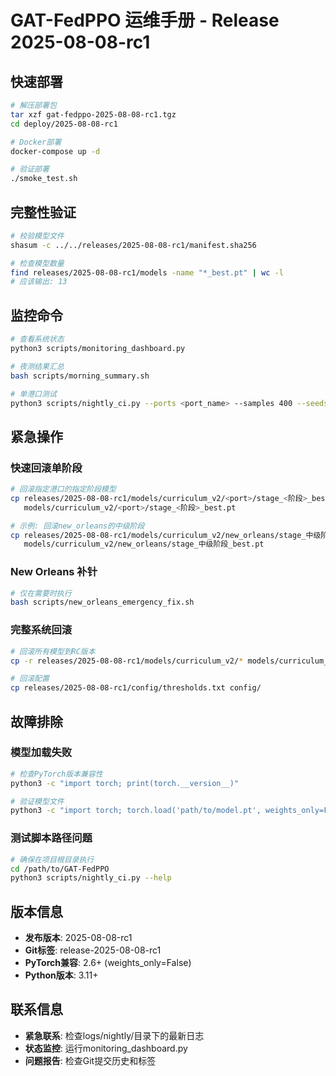 # GAT-FedPPO 运维手册 - Release 2025-08-08-rc1

## 快速部署

```bash
# 解压部署包
tar xzf gat-fedppo-2025-08-08-rc1.tgz
cd deploy/2025-08-08-rc1

# Docker部署
docker-compose up -d

# 验证部署
./smoke_test.sh
```

## 完整性验证

```bash
# 校验模型文件
shasum -c ../../releases/2025-08-08-rc1/manifest.sha256

# 检查模型数量
find releases/2025-08-08-rc1/models -name "*_best.pt" | wc -l
# 应该输出: 13
```

## 监控命令

```bash
# 查看系统状态
python3 scripts/monitoring_dashboard.py

# 夜测结果汇总
bash scripts/morning_summary.sh

# 单港口测试
python3 scripts/nightly_ci.py --ports <port_name> --samples 400 --seeds 42,123,2025
```

## 紧急操作

### 快速回滚单阶段
```bash
# 回滚指定港口的指定阶段模型
cp releases/2025-08-08-rc1/models/curriculum_v2/<port>/stage_<阶段>_best.pt \
   models/curriculum_v2/<port>/stage_<阶段>_best.pt

# 示例: 回滚new_orleans的中级阶段
cp releases/2025-08-08-rc1/models/curriculum_v2/new_orleans/stage_中级阶段_best.pt \
   models/curriculum_v2/new_orleans/stage_中级阶段_best.pt
```

### New Orleans 补针
```bash
# 仅在需要时执行
bash scripts/new_orleans_emergency_fix.sh
```

### 完整系统回滚
```bash
# 回滚所有模型到RC版本
cp -r releases/2025-08-08-rc1/models/curriculum_v2/* models/curriculum_v2/

# 回滚配置
cp releases/2025-08-08-rc1/config/thresholds.txt config/
```

## 故障排除

### 模型加载失败
```bash
# 检查PyTorch版本兼容性
python3 -c "import torch; print(torch.__version__)"

# 验证模型文件
python3 -c "import torch; torch.load('path/to/model.pt', weights_only=False)"
```

### 测试脚本路径问题
```bash
# 确保在项目根目录执行
cd /path/to/GAT-FedPPO
python3 scripts/nightly_ci.py --help
```

## 版本信息

- **发布版本**: 2025-08-08-rc1
- **Git标签**: release-2025-08-08-rc1
- **PyTorch兼容**: 2.6+ (weights_only=False)
- **Python版本**: 3.11+

## 联系信息

- **紧急联系**: 检查logs/nightly/目录下的最新日志
- **状态监控**: 运行monitoring_dashboard.py
- **问题报告**: 检查Git提交历史和标签